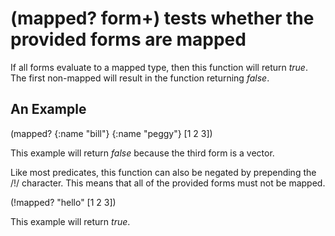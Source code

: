 # (mapped? form+) tests whether the provided forms are mapped
If all forms evaluate to a mapped type, then this function will return _true_. The first non-mapped will result in the function returning _false_.

## An Example

  (mapped? {:name "bill"} {:name "peggy"} [1 2 3])

This example will return _false_ because the third form is a vector.

Like most predicates, this function can also be negated by prepending the /!/ character. This means that all of the provided forms must not be mapped.

  (!mapped? "hello" [1 2 3])

This example will return _true_.